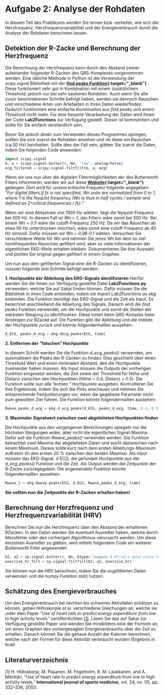 # **Aufgabe 2: Analyse der Rohdaten**

In diesem Teil des Praktikums werden Sie lernen bzw. vertiefen, wie sich die Herzfrequenz, Herzfrequenzvariabilität und der Energieverbrauch durch die Analyse der Rohdaten berechnen lassen.

## **Detektion der R-Zacke und Berechnung der Herzfrequenz**

Die Berechnung der Herzfrequenz kann durch den Abstand zweier aufeinander folgender R-Zacken des QRS-Komplexes vorgenommen werden. Eine übliche Methode in Python ist die Verwendung der *scipy.signal* Bibliothek mit der **[find peaks Funktion](https://docs.scipy.org/doc/scipy/reference/generated/scipy.signal.find_peaks.html){:target="_blank"}** . Diese funktioniert sehr gut in Kombination mit einem zusätzlichem Threshold, jedoch nur bei sehr sauberen Rohdaten. Auch wenn Sie alle zuvor beschriebenen Schritte befolgt haben, werden sie dennoch Rauschen und verschiedene Arten von Artefakten in Ihren Daten wiederfinden. Dadurch funktioniert eine einfache Kombination aus *find peaks* und einem Threshold nicht mehr. Für eine bessere Verarbeitung der Daten wird ihnen der Code **Lab2Functions** zur Verfügung gestellt. Dieser ist kommentiert und sollte für Sie einfach verständlich sein.

Bevor Sie jedoch direkt zum Verwenden dieses Programmes springen, sollten Sie sich zuerst die Rohdaten ansehen und ob diese ein  Rauschen (ca.50 Hz) beinhalten. Sollte dies der Fall sein, glätten Sie zuerst die Daten, indem Sie folgenden Code anwenden:

````python
import scipy.signal
b, a = scipy.signal.butter(4, Wn, 'low', analog=False)
ecg_filtered = scipy.signal.filtfilt(b, a, ecg)
````
Wenn wir uns nun über die digitalen Filtermöglichkeiten der des Butterworth Filters informieren, werden wir auf diese **[Website](https://docs.scipy.org/doc/scipy/reference/generated/scipy.signal.butter.html){:target="_blank"}** gelangen. Dort
wird für unsere kritische Frequenz folgende angegeben: *”For digital filters,if fs is not specified, Wn units are normalized from 0 to 1, where 1 is the Nyquist frequency (Wn is thus in half cycles / sample and defined as 2`*`critical frequencies / fs).“*

Wenn wir eine Abtastrate von 1000 Hz wählen, liegt die Nyquist-Frequenz
bei 500 Hz. In diesem Fall ist *Wn = 1*, das Filtern wäre somit bei 500 Hz. Bei einem *Wn = 0.5* wäre die cutoff-Frequenz 250 Hz. Da wir das Rauschen ab etwa 50 Hz unterdrücken möchten, wäre somit eine cutoff-Frequenz ab 40 Hz sinnvoll. Dafür müssen wir *Wn = 0.08-0.1* wählen. Versuchen Sie verschiedene Werte für *Wn* und nehmen Sie jenes *Wn* bei dem so viel hochfrequentes Rauschen gefiltert wird, aber so viele Informationen der eigentlichen EKG-Welle erhalten bleiben. Dokumentieren Sie ihre Auswahl und plotten Sie original gegen gefiltert in einem Graphen.

Um nun aus dem gefilterten Signal eine die R-Zacken zu identifizieren,
müssen folgende drei Schritte befolgt werden:

**1. Hochpunkte der Ableitung des EKG-Signals identifizieren**
Hierfür werden Sie die Ihnen zur Verfügung gestellte Datei
**Lab2Functions.py** verwenden, welche Sie auf Sakai finden können.
Dafür müssen Sie die Bibliothek in ihren Code einbinden, indem sie
*import Lab2Functions as ekg* einbinden. Die Funktion benötigt das
EKG-Signal und die Zeit als Input. Es berechnet anschließend die Ableitung des Signals. Danach wird die *find peaks* Funktion verwendet,
um die Hochpunkte und somit die Stellen der stärksten Steigung zu
identifizieren. Diese treten beim QRS-Komplex beim Ansteigen zur RZacke auf. Die Funktion gibt die Ableitung und die Indizes der Hochpunkte zurück und könnte folgendermaßen aussehen:

````python
d_ECG, peaks_d_ecg = ekg.decg_peaks(ECG, time)
````

**2. Entfernen der ”falschen“ Hochpunkte**

In diesem Schritt werden Sie die Funktion *d_ecg_peaks()* verwenden,
um automatisiert die Peaks der R-Zacken zu finden. Dies geschieht
über einen Threshold Wert und einen minimalen Abstand, den die
Hochpunkte zueinander haben müssen. Als Input müssen die Outputs
der vorherigen Funktion eingesetzt werden, die Zeit sowie der Threshold für Höhe und Distanz zwischen den Hochpunkten (Höhe = 0.4,
Distanz = 0.5). Die Funktion sollte nun alle ”echten “ Hochpunkte
ausgeben. Kontrollieren Sie ihre Ergebnisse, indem Sie sich die Plots
anschauen und nehmen Sie entsprechende Feinjustierungen vor, wenn
die gegebene Parameter nicht zum gewollten Ziel führen. Die Funktion
könnte folgendermaßen aussehen:
````python
Rwave_peaks_d_ecg = ekg.d_ecg_peaks(d_ECG, peaks_d_ecg, time, 0.4, 0.5)
````

**3. Maximaler Signalwert zwischen zwei abgeleiteten Hochpunkten finden**

Die Hochpunkte aus den vergangenen Berechnungen spiegeln nur die
höchsten Steigungen wider, aber nicht die eigentlichen Signal-Maxima.
Dafür soll die Funktion *Rwave_peaks()* verwendet werden. Die Funktion betrachtet zwei Maxima der abgeleiteten Daten und sucht dazwischen nach einem Maximum. Dieses sollte kurz nach dem ersten
Ableitungs-Maximum auftreten (in den ersten 20 % zwischen den beiden Maxima). Als Input müssen das EKG-Signal, d ECG, die gefunden
Hochpunkte aus der *d_ecg_peaks()* Funktion und die Zeit. Als Output
werden die Zeitpunkte der R-Zacke zurückgegeben. Die angewendete
Funktion könnte folgendermaßen aussehen:

````python
Rwave_t = ekg.Rwave_peaks(ECG, d_ECG, Rwave_peaks_d_ecg, time)
````
**Sie sollten nun die Zeitpunkte der R-Zacken erhalten haben!**

## **Berechnung der Herzfrequenz und Herzfrequenzvariabilität (HRV)**
Berechnen Sie nun die Herzfrequenz über den Abstand der erhaltenen RZacken. In den Daten werden Sie eventuell Ausreißer haben, welche durch Messfehler oder den vorherigen Algorithmus verursacht werden. Um diese einzelnen Ausreißer zu glätten, wird mittels folgendem Code ein weiterer Butterworth Filter angewendet:

````python
b2, a2 = sp.signal.butter(4, Wn, btype='lowpass') #find a good value for Wn
exercise_hr_filt = sp.signal.filtfilt(b2, a2, exercise_hr)
````
Sie können nun die HRV berechnen, indem Sie die ungefilterten Daten verwenden und die numpy Funktion *std()* nutzen.

## **Schätzung des Energieverbrauches**
Um den Energieverbrauch bei leichten bis schweren Aktivitäten schätzen
zu können, geben Hiilloskorpie et al. verschiedene Gleichungen an, welche sie unter dem Paper *“Use of heart rate to predict energy expenditure from low to high activity levels”* veröffentlichten [[1]](#1). Lesen Sie das auf Sakai zur Verfügung gestellte Paper und wenden Sie mindestens eine der Formeln an, um einen Graphen des vorhergesagten Energieverbrauchs über die Zeit zu erhalten. Danach können Sie die genaue Anzahl der Kalorien berechnen, welche nach der Formel für diese Aktivität verbraucht wurden (Ergebnis in kcal).


## Literaturverzeichnis
<a id="1">[1]</a> 
H. Hiilloskorpi, M. Pasanen, M. Fogelholm, R. M. Laukkanen, and
A. Mänttäri, “Use of heart rate to predict energy expenditure from low to
high activity levels,” **International journal of sports medicine**, vol. 24,
no. 05, pp. 332–336, 2003.